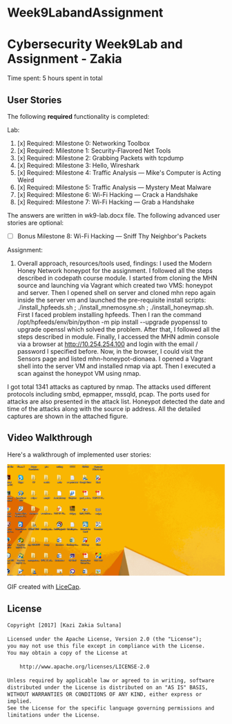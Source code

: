 # Week9LabandAssignment
# Cybersecurity Week9Lab and Assignment - Zakia 

Time spent: 5 hours spent in total 

## User Stories

The following **required** functionality is completed:

Lab:
1. [x]  Required: Milestone 0: Networking Toolbox
2. [x]  Required: Milestone 1: Security-Flavored Net Tools
3. [x]  Required: Milestone 2: Grabbing Packets with tcpdump
4. [x]  Required: Milestone 3: Hello, Wireshark
5. [x]  Required: Milestone 4: Traffic Analysis — Mike's Computer is Acting Weird
6. [x]  Required: Milestone 5: Traffic Analysis — Mystery Meat Malware
7. [x]  Required: Milestone 6: Wi-Fi Hacking — Crack a Handshake
8. [x]  Required: Milestone 7: Wi-Fi Hacking — Grab a Handshake

The answers are written in wk9-lab.docx file.
The following advanced user stories are optional:

* [ ]  Bonus Milestone 8: Wi-Fi Hacking — Sniff Thy Neighbor's Packets

Assignment:
1. Overall approach, resources/tools used, findings: I used the Modern Honey Network honeypot for the assignment. I followed all the steps described in codepath course module. I started from cloning the MHN source and launching via Vagrant which created two VMS: honeypot and server. Then I opened shell on server and cloned mhn repo again inside the server vm and launched the pre-requisite install scripts: ./install_hpfeeds.sh ; ./install_mnemosyne.sh ; ./install_honeymap.sh. First I faced problem installing hpfeeds. Then I ran the command /opt/hpfeeds/env/bin/python -m pip install --upgrade pyopenssl to upgrade openssl which solved the problem. After that, I followed all the steps described in module. Finally, I accessed the MHN admin console via a browser at http://10.254.254.100 and login with the email / password I specified before. Now, in the browser, I could visit the Sensors page and listed mhn-honeypot-dionaea. I opened a Vagrant shell into the server VM and installed nmap via apt. Then I executed a scan against the honeypot VM using nmap.

I got total 1341 attacks as captured by nmap. The attacks used different protocols including smbd, epmapper, mssqld, pcap. The ports used for attacks are also presented in the attack list. Honeypot detected the date and time of the attacks along with the source ip address. All the detailed captures are shown in the attached figure.

## Video Walkthrough

Here's a walkthrough of implemented user stories:

<img src='https://github.com/zakia00/Week9Lab/blob/master/wk-9-assign.gif' title='Video Walkthrough of Week9 Assignment' width='' alt='Video Walkthrough' />

GIF created with [LiceCap](http://www.cockos.com/licecap/).

## License

    Copyright [2017] [Kazi Zakia Sultana]

    Licensed under the Apache License, Version 2.0 (the "License");
    you may not use this file except in compliance with the License.
    You may obtain a copy of the License at

        http://www.apache.org/licenses/LICENSE-2.0

    Unless required by applicable law or agreed to in writing, software
    distributed under the License is distributed on an "AS IS" BASIS,
    WITHOUT WARRANTIES OR CONDITIONS OF ANY KIND, either express or implied.
    See the License for the specific language governing permissions and
    limitations under the License.
